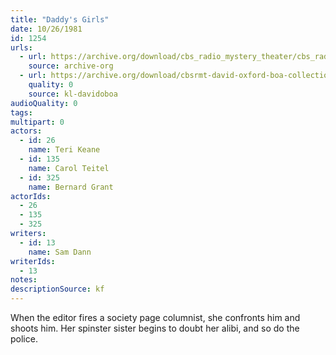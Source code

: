 ```yaml
---
title: "Daddy's Girls"
date: 10/26/1981
id: 1254
urls: 
  - url: https://archive.org/download/cbs_radio_mystery_theater/cbs_radio_mystery_theater-1251-1300.zip/cbs_radio_mystery_theater-1251-1300%2Fcbsrmt_1254_daddys_girls.mp3
    source: archive-org
  - url: https://archive.org/download/cbsrmt-david-oxford-boa-collection/CBSRMT-811026-1254-Daddy's-Girls-(128-48)_WBBM-JE-{BoA}.mp3
    quality: 0
    source: kl-davidoboa
audioQuality: 0
tags: 
multipart: 0
actors:  
  - id: 26
    name: Teri Keane  
  - id: 135
    name: Carol Teitel  
  - id: 325
    name: Bernard Grant
actorIds:  
  - 26  
  - 135  
  - 325
writers:  
  - id: 13
    name: Sam Dann
writerIds:  
  - 13
notes: 
descriptionSource: kf
---
```

When the editor fires a society page columnist, she confronts him and shoots him. Her spinster sister begins to doubt her alibi, and so do the police.